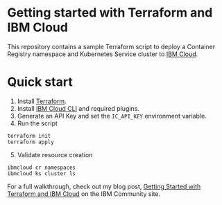 # Getting started with Terraform and IBM Cloud

This repository contains a sample Terraform script to deploy a Container Registry namespace and Kubernetes Service cluster to [IBM Cloud](https://cloud.ibm.com).

# Quick start

1. Install [Terraform](https://www.terraform.io/downloads).
2. Install [IBM Cloud CLI](https://cloud.ibm.com/docs/cli?topic=cli-getting-started) and required plugins.
3. Generate an API Key and set the `IC_API_KEY` environment variable.
4. Run the script

```shell
terraform init
terraform apply
```

5. Validate resource creation

```shell
ibmcloud cr namespaces
ibmcloud ks cluster ls
```

For a full walkthrough, check out my blog post, [Getting Started with Terraform and IBM Cloud](https://community.ibm.com/community/user/cloud/blogs/stephan-bester/2022/06/15/getting-started-with-terraform-and-ibm-cloud)  on the IBM Community site.
